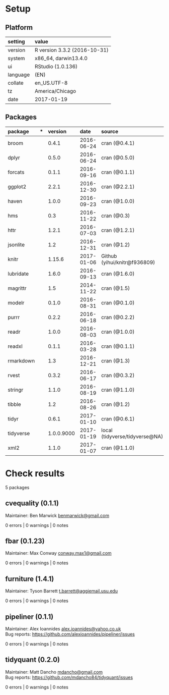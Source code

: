 # Setup

## Platform

|setting  |value                        |
|:--------|:----------------------------|
|version  |R version 3.3.2 (2016-10-31) |
|system   |x86_64, darwin13.4.0         |
|ui       |RStudio (1.0.136)            |
|language |(EN)                         |
|collate  |en_US.UTF-8                  |
|tz       |America/Chicago              |
|date     |2017-01-19                   |

## Packages

|package   |*  |version    |date       |source                         |
|:---------|:--|:----------|:----------|:------------------------------|
|broom     |   |0.4.1      |2016-06-24 |cran (@0.4.1)                  |
|dplyr     |   |0.5.0      |2016-06-24 |cran (@0.5.0)                  |
|forcats   |   |0.1.1      |2016-09-16 |cran (@0.1.1)                  |
|ggplot2   |   |2.2.1      |2016-12-30 |cran (@2.2.1)                  |
|haven     |   |1.0.0      |2016-09-23 |cran (@1.0.0)                  |
|hms       |   |0.3        |2016-11-22 |cran (@0.3)                    |
|httr      |   |1.2.1      |2016-07-03 |cran (@1.2.1)                  |
|jsonlite  |   |1.2        |2016-12-31 |cran (@1.2)                    |
|knitr     |   |1.15.6     |2017-01-06 |Github (yihui/knitr@f936809)   |
|lubridate |   |1.6.0      |2016-09-13 |cran (@1.6.0)                  |
|magrittr  |   |1.5        |2014-11-22 |cran (@1.5)                    |
|modelr    |   |0.1.0      |2016-08-31 |cran (@0.1.0)                  |
|purrr     |   |0.2.2      |2016-06-18 |cran (@0.2.2)                  |
|readr     |   |1.0.0      |2016-08-03 |cran (@1.0.0)                  |
|readxl    |   |0.1.1      |2016-03-28 |cran (@0.1.1)                  |
|rmarkdown |   |1.3        |2016-12-21 |cran (@1.3)                    |
|rvest     |   |0.3.2      |2016-06-17 |cran (@0.3.2)                  |
|stringr   |   |1.1.0      |2016-08-19 |cran (@1.1.0)                  |
|tibble    |   |1.2        |2016-08-26 |cran (@1.2)                    |
|tidyr     |   |0.6.1      |2017-01-10 |cran (@0.6.1)                  |
|tidyverse |   |1.0.0.9000 |2017-01-19 |local (tidyverse/tidyverse@NA) |
|xml2      |   |1.1.0      |2017-01-07 |cran (@1.1.0)                  |

# Check results
5 packages

## cvequality (0.1.1)
Maintainer: Ben Marwick <benmarwick@gmail.com>

0 errors | 0 warnings | 0 notes

## fbar (0.1.23)
Maintainer: Max Conway <conway.max1@gmail.com>

0 errors | 0 warnings | 0 notes

## furniture (1.4.1)
Maintainer: Tyson Barrett <t.barrett@aggiemail.usu.edu>

0 errors | 0 warnings | 0 notes

## pipeliner (0.1.1)
Maintainer: Alex Ioannides <alex.ioannides@yahoo.co.uk>  
Bug reports: https://github.com/alexioannides/pipeliner/issues

0 errors | 0 warnings | 0 notes

## tidyquant (0.2.0)
Maintainer: Matt Dancho <mdancho@gmail.com>  
Bug reports: https://github.com/mdancho84/tidyquant/issues

0 errors | 0 warnings | 0 notes

